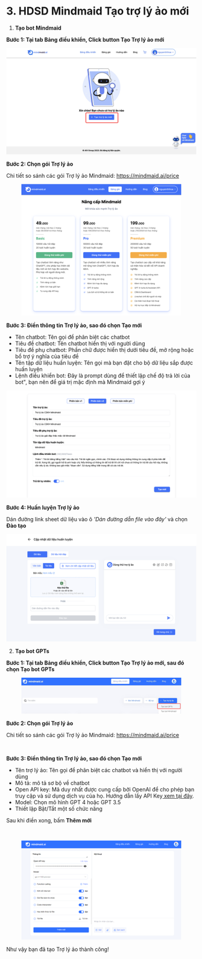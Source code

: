 # 3. HDSD Mindmaid Tạo trợ lý ảo mới

1. **Tạo bot Mindmaid**

**Bước 1: Tại tab Bảng điều khiển, Click button Tạo Trợ lý ảo mới**

![](<../.gitbook/assets/0 (3).png>)

**Bước 2: Chọn gói Trợ lý ảo**

Chi tiết so sánh các gói Trợ lý ảo Mindmaid: https://mindmaid.ai/price

<figure><img src="../.gitbook/assets/image (9).png" alt=""><figcaption></figcaption></figure>

**Bước 3: Điền thông tin Trợ lý ảo, sao đó chọn Tạo mới**

* Tên chatbot: Tên gọi để phân biệt các chatbot
* Tiêu đề chatbot: Tên chatbot hiển thị với người dùng
* Tiêu đề phụ chatbot: Phần chữ được hiển thị dưới tiêu đề, mở rộng hoặc bổ trợ ý nghĩa của tiêu đề
* Tên tập dữ liệu huấn luyện: Tên gọi mà bạn đặt cho bộ dữ liệu sắp được huấn luyện
* Lệnh điều khiển bot: Đây là prompt dùng để thiết lập chế độ trả lời của bot", bạn nên để giá trị mặc định mà Mindmaid gợi ý

![](<../.gitbook/assets/2 (3).png>)

**Bước 4: Huấn luyện Trợ lý ảo**

Dán đường link sheet dữ liệu vào ô _'Dán đường dẫn file vào đây'_ và chọn **Đào tạo**

![](<../.gitbook/assets/3 (3).png>)

2. **Tạo bot GPTs**

**Bước 1: Tại tab Bảng điều khiển, Click button Tạo Trợ lý ảo mới, sau đó chọn Tạo bot GPTs**

<figure><img src="../.gitbook/assets/image.png" alt=""><figcaption></figcaption></figure>

**Bước 2: Chọn gói Trợ lý ảo**

Chi tiết so sánh các gói Trợ lý ảo Mindmaid: https://mindmaid.ai/price

<figure><img src="https://lh7-us.googleusercontent.com/nr9JZEB4feLK0X_Pe3_2LUjsU4PsxUZDx0Ek2ZsxpCHhzp2aQo5KaiiAxrVlK3Vzylm2xr5GqiqbiA_Y37rD-d_kNHprjOvj3gJDx70KKNgosBXn4SCF2V0j0xpZlUJubEzhUrkE5-qlgIVI4neg7ec" alt=""><figcaption></figcaption></figure>

**Bước 3: Điền thông tin Trợ lý ảo, sao đó chọn Tạo mới**

* Tên trợ lý ảo: Tên gọi để phân biệt các chatbot và hiển thị với người dùng
* Mô tả: mô tả sơ bộ về chatbot
* Open API key: Mã duy nhất được cung cấp bởi OpenAI để cho phép bạn truy cập và sử dụng dịch vụ của họ. Hướng dẫn lấy API Key[ xem tại đây](https://workbetter.vn/huong-dan-lay-chatgpt-api-key/).&#x20;
* Model: Chọn mô hình GPT 4 hoặc GPT 3.5
* Thiết lập Bật/Tắt một số chức năng

Sau khi điền xong, bấm **Thêm mới**

<figure><img src="https://lh7-us.googleusercontent.com/bKDihKfJCGfSX6626ldBk2tUivE4xGsoMEy-nkp5nuWq5Jk7ol49cqfN54eYkWi3KBJhnt41T1NGNP315oBBUJseBdULfwNkWjl4oXBCcsFwFaguFDATSk690jAtUwevlwGa-qEDpyt0TQI6ZoITEr4" alt=""><figcaption></figcaption></figure>

<figure><img src="../.gitbook/assets/image (2).png" alt=""><figcaption></figcaption></figure>

Như vậy bạn đã tạo Trợ lý ảo thành công!
